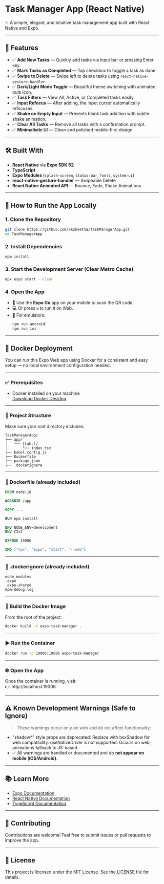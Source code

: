 # Task Manager App (React Native)

✨ A simple, elegant, and intuitive task management app built with React Native and Expo.

---

## 📱 Features
- ✅ **Add New Tasks** — Quickly add tasks via input bar or pressing Enter key.
- ✅ **Mark Tasks as Completed** — Tap checkbox to toggle a task as done.
- ✅ **Swipe to Delete** — Swipe left to delete tasks using `react-native-gesture-handler`.
- ✅ **Dark/Light Mode Toggle** — Beautiful theme switching with animated bulb icon.
- ✅ **Task Filters** — View All, Active, or Completed tasks easily.
- ✅ **Input Refocus** — After adding, the input cursor automatically refocuses.
- ✅ **Shake on Empty Input** — Prevents blank task addition with subtle shake animation.
- ✅ **Clear All Tasks** — Remove all tasks with a confirmation prompt.
- ✅ **Minimalistic UI** — Clean and polished mobile-first design.

---

## 🛠 Built With
- **React Native** via **Expo SDK 52**
- **TypeScript**
- **Expo Modules** (`splash-screen`, `status-bar`, `fonts`, `system-ui`)
- **react-native-gesture-handler** — Swipeable Delete
- **React Native Animated API** — Bounce, Fade, Shake Animations

---

## 🚀 How to Run the App Locally

### 1. Clone the Repository
```bash
git clone https://github.com/aksheetha/TaskManagerApp.git
cd TaskManagerApp
```

### 2. Install Dependencies
```bash
npm install
```

### 3. Start the Development Server (Clear Metro Cache)
```bash
npx expo start --clear
```

### 4. Open the App
- 📱 Use the **Expo Go** app on your mobile to scan the QR code.
- 💻 Or press `w` to run it on Web.
- 🧪 For emulators:
  ```bash
  npm run android
  npm run ios
  ```
---

## 🐳 Docker Deployment

You can run this Expo Web app using Docker for a consistent and easy setup — no local environment configuration needed.

---

### ✅ Prerequisites

- Docker installed on your machine  
  [Download Docker Desktop](https://www.docker.com/products/docker-desktop)

---

### 📁 Project Structure

Make sure your root directory includes:

```
TaskManagerApp/
├── app/
│   └── (tabs)/
│       └── index.tsx
├── babel.config.js
├── Dockerfile
├── package.json
├── .dockerignore
```

---

### 📄 Dockerfile (already included)

```Dockerfile
FROM node:18

WORKDIR /app

COPY . .

RUN npm install

ENV NODE_ENV=development
ENV CI=1

EXPOSE 19006

CMD ["npx", "expo", "start", "--web"]
```

---

### 📄 .dockerignore (already included)

```dockerignore
node_modules
.expo
.expo-shared
npm-debug.log
```

---

### 🧱 Build the Docker Image

From the root of the project:

```bash
docker build -t expo-task-manager .
```

---

### ▶️ Run the Container

```bash
docker run -p 19006:19006 expo-task-manager
```

---

### 🌐 Open the App

Once the container is running, visit:  
👉 http://localhost:19006

---

## ⚠️ Known Development Warnings (Safe to Ignore)

> These warnings occur only on web and do not affect functionality:

- "shadow*" style props are deprecated: Replace with boxShadow for web compatibility.
useNativeDriver is not supported: Occurs on web; animations fallback to JS-based.
- ✅ All warnings are handled or documented and do **not appear on mobile (iOS/Android).**

---

## 📚 Learn More
- [Expo Documentation](https://docs.expo.dev/)
- [React Native Documentation](https://reactnative.dev/)
- [TypeScript Documentation](https://www.typescriptlang.org/)

---

## 🤝 Contributing
Contributions are welcome! Feel free to submit issues or pull requests to improve the app.

---

## 📜 License
This project is licensed under the MIT License. See the [LICENSE](LICENSE) file for details.
